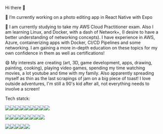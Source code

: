 Hi there 👋

🔭 I’m currently working on a photo editing app in React Native with Expo

🌱 I am currently studying to take my AWS Cloud Practitioner exam. Also I am learning Linux, and Docker, with a dash of Network+, (I desire to have a better understanding of networking concepts).
I have experience in AWS, Azure, containerizing apps with Docker, CI/CD Pipelines and some networking.
I am gaining a more in-depth education on these topics for my own confidence in them as well as certifications!

😄 My interests are creating (art, 3D, game development, apps, drawing, painting, cooking), playing video games, spending my time watching movies, a lot youtube and time with my family. Also apparently spreading myself as thin as the last scrapings of jam on a big piece of toast! I love outside adventures, I'm still a 90's kid after all, not everything needs to involve a screen!

Tech statck:

<img src="https://img.shields.io/badge/C%23-239120?style=for-the-badge&logo=csharp&logoColor=white"><img src="https://img.shields.io/badge/C%2B%2B-00599C?style=for-the-badge&logo=c%2B%2B&logoColor=white"><img src="https://img.shields.io/badge/Go-00ADD8?style=for-the-badge&logo=go&logoColor=white"><img src="https://img.shields.io/badge/JavaScript-323330?style=for-the-badge&logo=javascript&logoColor=F7DF1E"><img src="https://img.shields.io/badge/HTML5-E34F26?style=for-the-badge&logo=html5&logoColor=white"><img src="https://img.shields.io/badge/React-20232A?style=for-the-badge&logo=react&logoColor=61DAFB"><img src="https://img.shields.io/badge/TypeScript-007ACC?style=for-the-badge&logo=typescript&logoColor=white"><img src="https://img.shields.io/badge/Vite-B73BFE?style=for-the-badge&logo=vite&logoColor=FFD62E"><img src="https://img.shields.io/badge/Webpack-8DD6F9?style=for-the-badge&logo=Webpack&logoColor=white">

<img src="https://img.shields.io/badge/Amazon_AWS-FF9900?style=for-the-badge&logo=amazonaws&logoColor=white"><img src="https://img.shields.io/badge/Azure_DevOps-0078D7?style=for-the-badge&logo=azure-devops&logoColor=white"><img src="https://img.shields.io/badge/Terraform-7B42BC?style=for-the-badge&logo=terraform&logoColor=white"><img src="https://img.shields.io/badge/Docker-2CA5E0?style=for-the-badge&logo=docker&logoColor=white"><img src="https://img.shields.io/badge/Linux-FCC624?style=for-the-badge&logo=linux&logoColor=black"><img src="https://img.shields.io/badge/Lubuntu-0068C8?style=for-the-badge&logo=lubuntu&logoColor=white"><img src="https://img.shields.io/badge/Miro-F7C922?style=for-the-badge&logo=Miro&logoColor=050036"><img src="https://img.shields.io/badge/DATADOG-632CA6?style=for-the-badge&logo=datadog&logoColor=white">

<img src="https://img.shields.io/badge/Epic%20Games-313131?style=for-the-badge&logo=Epic%20Games&logoColor=white"><img src="https://img.shields.io/badge/Webpack-8DD6F9?style=for-the-badge&logo=Webpack&logoColor=white"><img src="https://img.shields.io/badge/VSCode-0078D4?style=for-the-badge&logo=visual%20studio%20code&logoColor=white"><img src="https://img.shields.io/badge/Visual_Studio-5C2D91?style=for-the-badge&logo=visual%20studio&logoColor=white"><img src="https://img.shields.io/badge/Webpack-8DD6F9?style=for-the-badge&logo=Webpack&logoColor=white">

<!--
**KimGarza/KimGarza** is a ✨ _special_ ✨ repository because its `README.md` (this file) appears on your GitHub profile.

Here are some ideas to get you started:

- 🔭 I’m currently working on ...
- 🌱 I’m currently learning ...
- 👯 I’m looking to collaborate on ...
- 🤔 I’m looking for help with ...
- 💬 Ask me about ...
- 📫 How to reach me: ...
- 😄 Pronouns: ...
- ⚡ Fun fact: ...
-->
